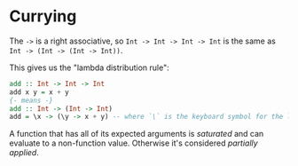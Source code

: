 # Currying

<Lozenge t="todo"/>

The `->` is a right associative, so `Int -> Int -> Int -> Int` is the same as `Int -> (Int -> (Int -> Int))`.

<Lozenge t="rule"/> This gives us the "lambda distribution rule":

```haskell
add :: Int -> Int -> Int
add x y = x + y
{- means -}
add :: Int -> (Int -> Int)
add = \x -> (\y -> x + y) -- where `\` is the keyboard symbol for the lambda symbol.
```

A function that has all of its expected arguments is _saturated_ and can evaluate to a non-function value. Otherwise it's considered _partially applied_. <Lozenge t="lemma"/>